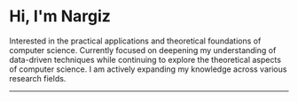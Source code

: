 # Hi, I'm Nargiz

Interested in the practical applications and theoretical foundations of computer science. Currently focused on deepening my understanding of data-driven techniques while continuing to explore the theoretical aspects of computer science. I am actively expanding my knowledge across various research fields.

---



